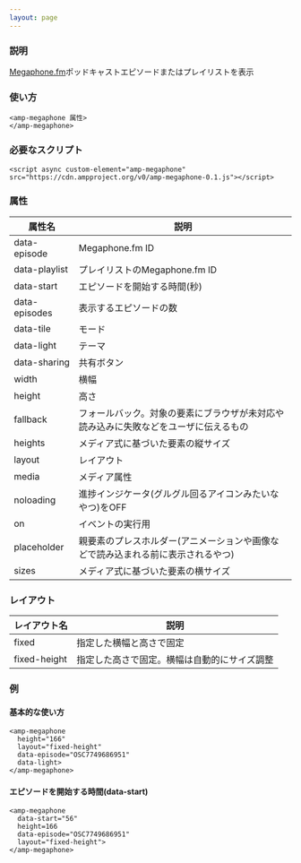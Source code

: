 ```yaml
---
layout: page
---
```


### 説明

[Megaphone.fm](https://megaphone.fm/)ポッドキャストエピソードまたはプレイリストを表示

### 使い方

    <amp-megaphone 属性>
    </amp-megaphone>

### 必要なスクリプト

    <script async custom-element="amp-megaphone" src="https://cdn.ampproject.org/v0/amp-megaphone-0.1.js"></script>

### 属性

| 属性名        | 説明                                                   |
|---------------|--------------------------------------------------------|
| data-episode  | Megaphone.fm ID                                        |
| data-playlist | プレイリストのMegaphone.fm ID                                 |
| data-start    | エピソードを開始する時間(秒)                                   |
| data-episodes | 表示するエピソードの数                                         |
| data-tile     | モード                                                    |
| data-light    | テーマ                                                    |
| data-sharing  | 共有ボタン                                                |
| width         | 横幅                                                   |
| height        | 高さ                                                    |
| fallback      | フォールバック。対象の要素にブラウザが未対応や読み込みに失敗などをユーザに伝えるもの |
| heights       | メディア式に基づいた要素の縦サイズ                                 |
| layout        | レイアウト                                                  |
| media         | メディア属性                                               |
| noloading     | 進捗インジケータ(グルグル回るアイコンみたいなやつ)をOFF                      |
| on            | イベントの実行用                                            |
| placeholder   | 親要素のプレスホルダー(アニメーションや画像などで読み込まれる前に表示されるやつ)    |
| sizes         | メディア式に基づいた要素の横サイズ                                 |

### レイアウト

| レイアウト名      | 説明                               |
|--------------|----------------------------------|
| fixed        | 指定した横幅と高さで固定                |
| fixed-height | 指定した高さで固定。横幅は自動的にサイズ調整 |

### 例

#### 基本的な使い方

    <amp-megaphone
      height="166"
      layout="fixed-height"
      data-episode="OSC7749686951"
      data-light>
    </amp-megaphone>

#### エピソードを開始する時間(data-start)

    <amp-megaphone
      data-start="56"
      height=166
      data-episode="OSC7749686951"
      layout="fixed-height">
    </amp-megaphone>
